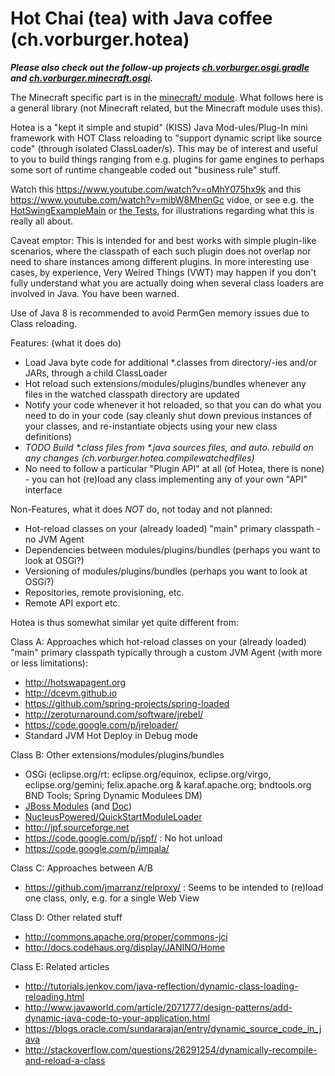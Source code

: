 Hot Chai (tea) with Java coffee (ch.vorburger.hotea)
====

__*Please also check out the follow-up projects [ch.vorburger.osgi.gradle](https://github.com/vorburger/ch.vorburger.osgi.gradle) and [ch.vorburger.minecraft.osgi](https://github.com/vorburger/ch.vorburger.minecraft.osgi).*__

The Minecraft specific part is in the [minecraft/ module](ch.vorburger.hotea.minecraft). What follows here is a general library (not Minecraft related, but the Minecraft module uses this).

Hotea is a "kept it simple and stupid" (KISS) Java Mod-ules/Plug-In mini framework with HOT Class reloading to "support dynamic script like source code" (through isolated ClassLoader/s).  This may be of interest and useful to you to build things ranging from e.g. plugins for game engines to perhaps some sort of runtime changeable coded out "business rule" stuff.

Watch this https://www.youtube.com/watch?v=oMhY075hx9k and this https://www.youtube.com/watch?v=mibW8MhenGc vidoe, or see e.g. the [HotSwingExampleMain](ch.vorburger.hotea/src/test/java/ch/vorburger/hotea/examples/swing/HotSwingExampleMain.java) or [the Tests](ch.vorburger.hotea/src/test/java/ch/vorburger/hotea/tests/), for illustrations regarding what this is really all about.

Caveat emptor: This is intended for and best works with simple plugin-like scenarios, where the classpath of each such plugin does not overlap nor need to share instances among different plugins. In more interesting use cases, by experience, Very Weired Things (VWT) may happen if you don't fully understand what you are actually doing when several class loaders are involved in Java. You have been warned.

Use of Java 8 is recommended to avoid PermGen memory issues due to Class reloading.

Features: (what it does do)
* Load Java byte code for additional *.classes from directory/-ies and/or JARs, through a child ClassLoader
* Hot reload such extensions/modules/plugins/bundles whenever any files in the watched classpath directory are updated
* Notify your code whenever it hot reloaded, so that you can do what you need to do in your code (say cleanly shut down previous instances of your classes, and re-instantiate objects using your new class definitions) 
* _TODO Build *.class files from *.java sources files, and auto. rebuild on any changes (ch.vorburger.hotea.compilewatchedfiles)_
* No need to follow a particular "Plugin API" at all (of Hotea, there is none) - you can hot (re)load any class implementing any of your own "API" interface

Non-Features, what it does *NOT* do, not today and not planned:
* Hot-reload classes on your (already loaded) "main" primary classpath - no JVM Agent
* Dependencies between modules/plugins/bundles (perhaps you want to look at OSGi?)
* Versioning of modules/plugins/bundles (perhaps you want to look at OSGi?)
* Repositories, remote provisioning, etc.
* Remote API export etc.

Hotea is thus somewhat similar yet quite different from:

Class A: Approaches which hot-reload classes on your (already loaded) "main" primary classpath typically through a custom JVM Agent (with more or less limitations): 

* http://hotswapagent.org
* http://dcevm.github.io
* https://github.com/spring-projects/spring-loaded
* http://zeroturnaround.com/software/jrebel/
* https://code.google.com/p/jreloader/
* Standard JVM Hot Deploy in Debug mode

Class B: Other extensions/modules/plugins/bundles
* OSGi (eclipse.org/rt: eclipse.org/equinox, eclipse.org/virgo, eclipse.org/gemini; felix.apache.org & karaf.apache.org; bndtools.org BND Tools; Spring Dynamic Modulees DM)
* [JBoss Modules](https://github.com/jboss-modules/jboss-modules) (and [Doc](https://docs.jboss.org/author/display/MODULES/Home))
* [NucleusPowered/QuickStartModuleLoader](https://github.com/NucleusPowered/QuickStartModuleLoader)
* http://jpf.sourceforge.net
* https://code.google.com/p/jspf/ : No hot unload
* https://code.google.com/p/impala/

Class C: Approaches between A/B
* https://github.com/jmarranz/relproxy/ : Seems to be intended to (re)load one class, only, e.g. for a single Web View

Class D: Other related stuff
* http://commons.apache.org/proper/commons-jci
* http://docs.codehaus.org/display/JANINO/Home

Class E: Related articles
* http://tutorials.jenkov.com/java-reflection/dynamic-class-loading-reloading.html
* http://www.javaworld.com/article/2071777/design-patterns/add-dynamic-java-code-to-your-application.html
* https://blogs.oracle.com/sundararajan/entry/dynamic_source_code_in_java
* http://stackoverflow.com/questions/26291254/dynamically-recompile-and-reload-a-class
